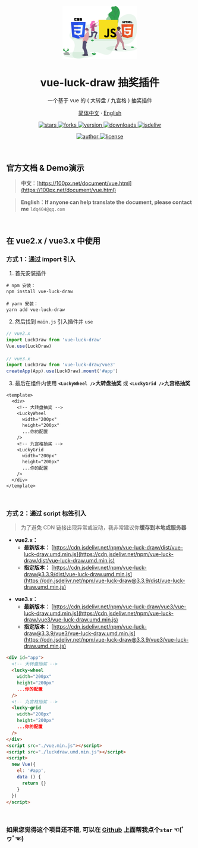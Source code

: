 
<div align="center">
  <img src="./web.svg" width="200" alt="logo" />
  <h1>vue-luck-draw 抽奖插件</h1>
  <p>一个基于 vue 的 ( 大转盘 / 九宫格 ) 抽奖插件</p>
  <p class="hidden">
    <a href="https://github.com/LuckDraw/vue-luck-draw#readme">简体中文</a>
    ·
    <a href="https://github.com/LuckDraw/vue-luck-draw/tree/master/en">English</a>
  </p>
  <p>
    <a href="https://github.com/LuckDraw/vue-luck-draw/stargazers" target="_black">
      <img src="https://img.shields.io/github/stars/buuing/vue-luck-draw?color=%23ffca28&logo=github&style=flat-square" alt="stars" />
    </a>
    <a href="https://github.com/LuckDraw/vue-luck-draw/network/members" target="_black">
      <img src="https://img.shields.io/github/forks/buuing/vue-luck-draw?color=%23ffca28&logo=github&style=flat-square" alt="forks" />
    </a>
    <a href="https://www.npmjs.com/package/vue-luck-draw" target="_black">
      <img src="https://img.shields.io/github/package-json/v/buuing/vue-luck-draw?color=%23ffca28&logo=npm&style=flat-square" alt="version" />
    </a>
    <a href="https://www.npmjs.com/package/vue-luck-draw" target="_black">
      <img src="https://img.shields.io/npm/dm/vue-luck-draw?color=%23ffca28&logo=npm&style=flat-square" alt="downloads" />
    </a>
    <a href="https://www.jsdelivr.com/package/npm/vue-luck-draw" target="_black">
      <img src="https://data.jsdelivr.com/v1/package/npm/vue-luck-draw/badge" alt="jsdelivr" />
    </a>
  </p>
  <p>
    <a href="https://github.com/buuing" target="_black">
      <img src="https://img.shields.io/badge/Author-%20buuing%20-7289da.svg?&logo=github&style=flat-square" alt="author" />
    </a>
    <a href="https://github.com/LuckDraw/vue-luck-draw/blob/master/LICENSE" target="_black">
      <img src="https://img.shields.io/github/license/buuing/vue-luck-draw?color=%232DCE89&logo=github&style=flat-square" alt="license" />
    </a>
  </p>
</div>

<br />

## 官方文档 & Demo演示

> **中文**：[https://100px.net/document/vue.html](https://100px.net/document/vue.html)  

> **English**：**If anyone can help translate the document, please contact me** `ldq404@qq.com`

<br />

## 在 vue2.x / vue3.x 中使用

### 方式 1：通过 import 引入

1. 首先安装插件

```shell
# npm 安装：
npm install vue-luck-draw

# yarn 安装：
yarn add vue-luck-draw
```

2. 然后找到 `main.js` 引入插件并 `use`

```js
// vue2.x
import LuckDraw from 'vue-luck-draw'
Vue.use(LuckDraw)

// vue3.x
import LuckDraw from 'vue-luck-draw/vue3'
createApp(App).use(LuckDraw).mount('#app')
```

3. 最后在组件内使用 **`<LuckyWheel />`大转盘抽奖** 或 **`<LuckyGrid />`九宫格抽奖**

```vue
<template>
  <div>
    <!-- 大转盘抽奖 -->
    <LuckyWheel
      width="200px"
      height="200px"
      ...你的配置
    />
    <!-- 九宫格抽奖 -->
    <LuckyGrid
      width="200px"
      height="200px"
      ...你的配置
    />
  </div>
</template>
```

<br />

### 方式 2：通过 script 标签引入

> 为了避免 CDN 链接出现异常或波动，我非常建议你**缓存到本地或服务器**

- **vue2.x：**
  - **最新版本：** [https://cdn.jsdelivr.net/npm/vue-luck-draw/dist/vue-luck-draw.umd.min.js](https://cdn.jsdelivr.net/npm/vue-luck-draw/dist/vue-luck-draw.umd.min.js)
  - **指定版本：** [https://cdn.jsdelivr.net/npm/vue-luck-draw@3.3.9/dist/vue-luck-draw.umd.min.js](https://cdn.jsdelivr.net/npm/vue-luck-draw@3.3.9/dist/vue-luck-draw.umd.min.js)

<span></span>

- **vue3.x：**
  - **最新版本：** [https://cdn.jsdelivr.net/npm/vue-luck-draw/vue3/vue-luck-draw.umd.min.js](https://cdn.jsdelivr.net/npm/vue-luck-draw/vue3/vue-luck-draw.umd.min.js)
  - **指定版本：** [https://cdn.jsdelivr.net/npm/vue-luck-draw@3.3.9/vue3/vue-luck-draw.umd.min.js](https://cdn.jsdelivr.net/npm/vue-luck-draw@3.3.9/vue3/vue-luck-draw.umd.min.js)


```html
<div id="app">
  <!-- 大转盘抽奖 -->
  <lucky-wheel
    width="200px"
    height="200px"
    ...你的配置
  />
  <!-- 九宫格抽奖 -->
  <lucky-grid
    width="200px"
    height="200px"
    ...你的配置
  />
</div>
<script src="./vue.min.js"></script>
<script src="./luckdraw.umd.min.js"></script>
<script>
  new Vue({
    el: '#app',
    data () {
      return {}
    }
  })
</script>
```

<br />

### **如果您觉得这个项目还不错, 可以在 [Github](https://github.com/LuckDraw/vue-luck-draw) 上面帮我点个`star` ☜(ﾟヮﾟ☜)**
